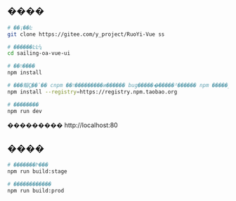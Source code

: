 ## ����

```bash
# ��¡��Ŀ
git clone https://gitee.com/y_project/RuoYi-Vue ss

# ������ĿĿ¼
cd sailing-oa-vue-ui

# ��װ����
npm install

# ���鲻Ҫֱ��ʹ�� cnpm ��װ���������и��ֹ���� bug������ͨ�����²������ npm �����ٶ���������
npm install --registry=https://registry.npm.taobao.org

# ��������
npm run dev
```

��������� http://localhost:80

## ����

```bash
# �������Ի���
npm run build:stage

# ������������
npm run build:prod
```